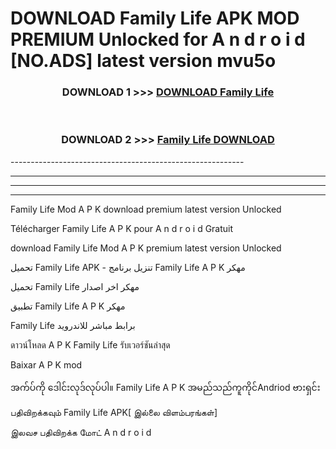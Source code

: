 # DOWNLOAD Family Life  APK MOD PREMIUM Unlocked for A n d r o i d [NO.ADS] latest version mvu5o 



<div align="center">

<h3>DOWNLOAD 1 >>> <a href="https://getmod2.web.app/?judul=Family Life ">DOWNLOAD Family Life </a></h3><br>

<h3>DOWNLOAD 2 >>> <a href="https://getmod2.web.app/?judul=Family Life ">Family Life  DOWNLOAD </a></h3>

</div>
----------------------------------------------------------

----------------------------------------------------------

----------------------------------------------------------

----------------------------------------------------------

Family Life  Mod A P K download premium latest version Unlocked

Télécharger Family Life  A P K pour A n d r o i d Gratuit

download Family Life  Mod A P K premium latest version Unlocked

تحميل Family Life  APK - تنزيل برنامج Family Life  A P K مهكر

تحميل Family Life  مهكر اخر اصدار

تطبيق Family Life  A P K مهكر

Family Life  برابط مباشر للاندرويد

ดาวน์โหลด A P K Family Life  รับเวอร์ชันล่าสุด

Baixar A P K mod

အက်ပ်ကို ဒေါင်းလုဒ်လုပ်ပါ။ Family Life  A P K အမည်သည်ကူကိုင်Andriod ဗားရှင်း

பதிவிறக்கவும் Family Life  APK[ இல்லை விளம்பரங்கள்] 
 
இலவச பதிவிறக்க மோட் A n d r o i d



